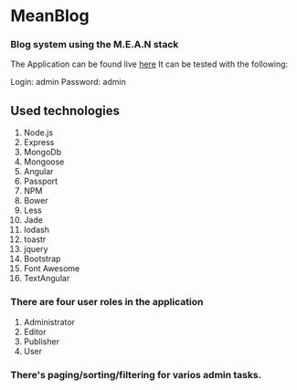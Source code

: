 MeanBlog
========
### Blog system using the M.E.A.N stack

The Application can be found live [here](http://meanestblog.herokuapp.com/)
It can be tested with the following:

Login: admin
Password: admin

Used technologies
------------

1. Node.js
2. Express
3. MongoDb
4. Mongoose
5. Angular
6. Passport
7. NPM
8. Bower
9. Less
10. Jade
11. lodash
12. toastr
13. jquery
14. Bootstrap
15. Font Awesome
16. TextAngular

### There are four user roles in the application

1. Administrator
2. Editor
3. Publisher
4. User

### There's paging/sorting/filtering for varios admin tasks.
